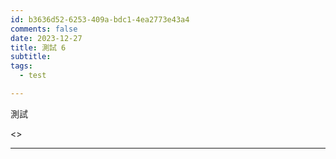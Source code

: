 ```yaml
---
id: b3636d52-6253-409a-bdc1-4ea2773e43a4
comments: false
date: 2023-12-27
title: 測試 6
subtitle: 
tags:
  - test

---
```


測試


<div class=”compute”><>


---

